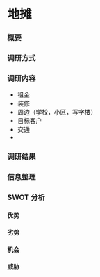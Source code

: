 # 地摊

### 概要

### 调研方式

### 调研内容

- 租金
- 装修
- 周边（学校，小区，写字楼）
- 目标客户
- 交通
-

### 调研结果

### 信息整理

### SWOT 分析

#### 优势

#### 劣势

#### 机会

#### 威胁
